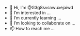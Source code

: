 - 👋 Hi, I’m @G3g8svsnwuxejaiwd
- 👀 I’m interested in ...
- 🌱 I’m currently learning ...
- 💞️ I’m looking to collaborate on ...
- 📫 How to reach me ...

<!---
G3g8svsnwuxejaiwd/G3g8svsnwuxejaiwd is a ✨ special ✨ repository because its `README.md` (this file) appears on your GitHub profile.
You can click the Preview link to take a look at your changes.
--->
